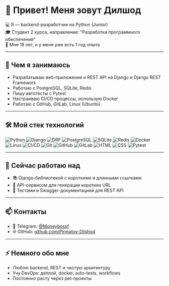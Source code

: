 # 👋 Привет! Меня зовут  Дилшод

💻 Я — backend-разработчик на Python (Junior)  
🎓 Студент 2 курса, направление: "Разработка программного обеспечения"  
📍 Мне 19 лет, и у меня уже есть 1 год опыта

---

## 💼 Чем я занимаюсь

- Разрабатываю веб-приложения и REST API на Django и Django REST Framework  
- Работаю с PostgreSQL, SQLite, Redis  
- Пишу автотесты с Pytest  
- Настраиваю CI/CD процессы, использую Docker  
- Работаю с GitHub, GitLab, Linux (Ubuntu)

---

## 🛠️ Мой стек технологий

![Python](https://img.shields.io/badge/-Python-3776AB?logo=python&logoColor=fff)
![Django](https://img.shields.io/badge/-Django-092E20?logo=django&logoColor=fff)
![DRF](https://img.shields.io/badge/-DRF-red?logo=django&logoColor=white)
![PostgreSQL](https://img.shields.io/badge/-PostgreSQL-336791?logo=postgresql&logoColor=fff)
![SQLite](https://img.shields.io/badge/-SQLite-003B57?logo=sqlite&logoColor=white)
![Redis](https://img.shields.io/badge/-Redis-DC382D?logo=redis&logoColor=white)
![Docker](https://img.shields.io/badge/-Docker-2496ED?logo=docker&logoColor=white)
![Linux](https://img.shields.io/badge/-Linux-FCC624?logo=linux&logoColor=black)
![CI/CD](https://img.shields.io/badge/-CI/CD-blue)
![Git](https://img.shields.io/badge/-Git-F05032?logo=git&logoColor=white)
![GitHub](https://img.shields.io/badge/-GitHub-181717?logo=github)
![GitLab](https://img.shields.io/badge/-GitLab-FC6D26?logo=gitlab&logoColor=white)
![HTML](https://img.shields.io/badge/-HTML5-E34F26?logo=html5&logoColor=white)
![CSS](https://img.shields.io/badge/-CSS3-1572B6?logo=css3&logoColor=white)
![Pytest](https://img.shields.io/badge/-Pytest-0A9EDC?logo=python&logoColor=white)

---

## 🔭 Сейчас работаю над

- 📚 Django-библиотекой с короткими и длинными ссылками
- 🔗 API-сервисом для генерации коротких URL
- 🧪 Тестами и Swagger-документацией для REST API

---

## 📫 Контакты

- 💬 Telegram: [@Moneybossf](https://t.me/Moneybossf)
- 🌐 GitHub: [github.com/Pirmatov-Dilshod](https://github.com/Pirmatov-Dilshod)

---

## ⚡ Немного обо мне

- Люблю backend, REST и чистую архитектуру
- Учу DevOps: деплой, docker, auto-tests, workflows
- Постоянно расту через pet-проекты
